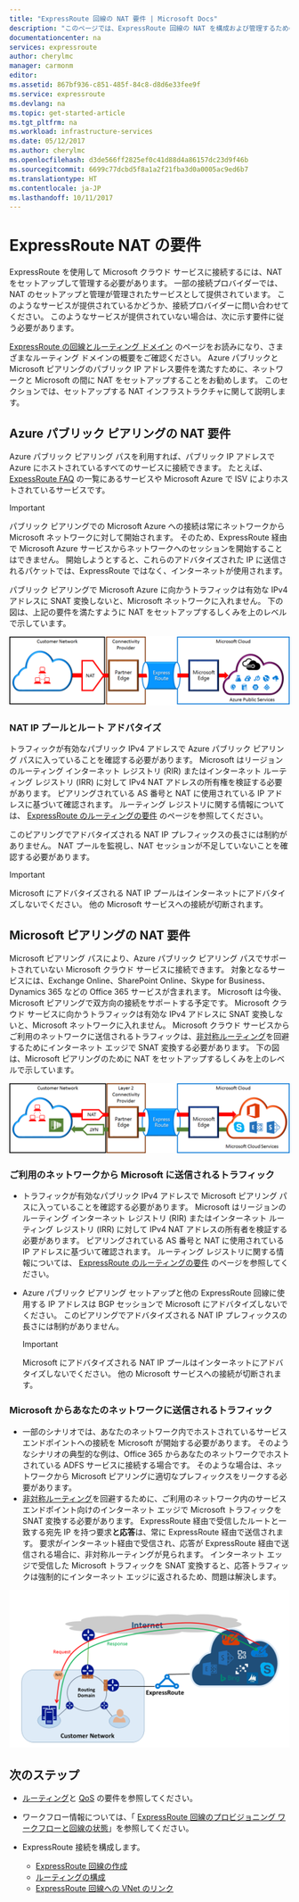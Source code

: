 ```yaml
---
title: "ExpressRoute 回線の NAT 要件 | Microsoft Docs"
description: "このページでは、ExpressRoute 回線の NAT を構成および管理するための詳細な要件について説明します。"
documentationcenter: na
services: expressroute
author: cherylmc
manager: carmonm
editor: 
ms.assetid: 867bf936-c851-485f-84c8-d8d6e33fee9f
ms.service: expressroute
ms.devlang: na
ms.topic: get-started-article
ms.tgt_pltfrm: na
ms.workload: infrastructure-services
ms.date: 05/12/2017
ms.author: cherylmc
ms.openlocfilehash: d3de566ff2825ef0c41d88d4a86157dc23d9f46b
ms.sourcegitcommit: 6699c77dcbd5f8a1a2f21fba3d0a0005ac9ed6b7
ms.translationtype: HT
ms.contentlocale: ja-JP
ms.lasthandoff: 10/11/2017
---
```

# <a name="expressroute-nat-requirements"></a>ExpressRoute NAT の要件
ExpressRoute を使用して Microsoft クラウド サービスに接続するには、NAT をセットアップして管理する必要があります。 一部の接続プロバイダーでは、NAT のセットアップと管理が管理されたサービスとして提供されています。 このようなサービスが提供されているかどうか、接続プロバイダーに問い合わせてください。 このようなサービスが提供されていない場合は、次に示す要件に従う必要があります。 

[ExpressRoute の回線とルーティング ドメイン](expressroute-circuit-peerings.md) のページをお読みになり、さまざまなルーティング ドメインの概要をご確認ください。 Azure パブリックと Microsoft ピアリングのパブリック IP アドレス要件を満たすために、ネットワークと Microsoft の間に NAT をセットアップすることをお勧めします。 このセクションでは、セットアップする NAT インフラストラクチャに関して説明します。

## <a name="nat-requirements-for-azure-public-peering"></a>Azure パブリック ピアリングの NAT 要件
Azure パブリック ピアリング パスを利用すれば、パブリック IP アドレスで Azure にホストされているすべてのサービスに接続できます。 たとえば、 [ExpessRoute FAQ](expressroute-faqs.md) の一覧にあるサービスや Microsoft Azure で ISV によりホストされているサービスです。 

> [!IMPORTANT]
> パブリック ピアリングでの Microsoft Azure への接続は常にネットワークから Microsoft ネットワークに対して開始されます。 そのため、ExpressRoute 経由で Microsoft Azure サービスからネットワークへのセッションを開始することはできません。 開始しようとすると、これらのアドバタイズされた IP に送信されるパケットでは、ExpressRoute ではなく、インターネットが使用されます。
> 

パブリック ピアリングで Microsoft Azure に向かうトラフィックは有効な IPv4 アドレスに SNAT 変換しないと、Microsoft ネットワークに入れません。 下の図は、上記の要件を満たすように NAT をセットアップするしくみを上のレベルで示しています。

![](./media/expressroute-nat/expressroute-nat-azure-public.png) 

### <a name="nat-ip-pool-and-route-advertisements"></a>NAT IP プールとルート アドバタイズ
トラフィックが有効なパブリック IPv4 アドレスで Azure パブリック ピアリング パスに入っていることを確認する必要があります。 Microsoft はリージョンのルーティング インターネット レジストリ (RIR) またはインターネット ルーティング レジストリ (IRR) に対して IPv4 NAT アドレスの所有権を検証する必要があります。 ピアリングされている AS 番号と NAT に使用されている IP アドレスに基づいて確認されます。 ルーティング レジストリに関する情報については、 [ExpressRoute のルーティングの要件](expressroute-routing.md) のページを参照してください。

このピアリングでアドバタイズされる NAT IP プレフィックスの長さには制約がありません。 NAT プールを監視し、NAT セッションが不足していないことを確認する必要があります。

> [!IMPORTANT]
> Microsoft にアドバタイズされる NAT IP プールはインターネットにアドバタイズしないでください。 他の Microsoft サービスへの接続が切断されます。
> 
> 

## <a name="nat-requirements-for-microsoft-peering"></a>Microsoft ピアリングの NAT 要件
Microsoft ピアリング パスにより、Azure パブリック ピアリング パスでサポートされていない Microsoft クラウド サービスに接続できます。 対象となるサービスには、Exchange Online、SharePoint Online、Skype for Business、Dynamics 365 などの Office 365 サービスが含まれます。 Microsoft は今後、Microsoft ピアリングで双方向の接続をサポートする予定です。 Microsoft クラウド サービスに向かうトラフィックは有効な IPv4 アドレスに SNAT 変換しないと、Microsoft ネットワークに入れません。 Microsoft クラウド サービスからご利用のネットワークに送信されるトラフィックは、[非対称ルーティング](expressroute-asymmetric-routing.md)を回避するためにインターネット エッジで SNAT 変換する必要があります。 下の図は、Microsoft ピアリングのために NAT をセットアップするしくみを上のレベルで示しています。

![](./media/expressroute-nat/expressroute-nat-microsoft.png) 

### <a name="traffic-originating-from-your-network-destined-to-microsoft"></a>ご利用のネットワークから Microsoft に送信されるトラフィック
* トラフィックが有効なパブリック IPv4 アドレスで Microsoft ピアリング パスに入っていることを確認する必要があります。 Microsoft はリージョンのルーティング インターネット レジストリ (RIR) またはインターネット ルーティング レジストリ (IRR) に対して IPv4 NAT アドレスの所有者を検証する必要があります。 ピアリングされている AS 番号と NAT に使用されている IP アドレスに基づいて確認されます。 ルーティング レジストリに関する情報については、 [ExpressRoute のルーティングの要件](expressroute-routing.md) のページを参照してください。
* Azure パブリック ピアリング セットアップと他の ExpressRoute 回線に使用する IP アドレスは BGP セッションで Microsoft にアドバタイズしないでください。 このピアリングでアドバタイズされる NAT IP プレフィックスの長さには制約がありません。
  
  > [!IMPORTANT]
  > Microsoft にアドバタイズされる NAT IP プールはインターネットにアドバタイズしないでください。 他の Microsoft サービスへの接続が切断されます。
  > 
  > 

### <a name="traffic-originating-from-microsoft-destined-to-your-network"></a>Microsoft からあなたのネットワークに送信されるトラフィック
* 一部のシナリオでは、あなたのネットワーク内でホストされているサービス エンドポイントへの接続を Microsoft が開始する必要があります。 そのようなシナリオの典型的な例は、Office 365 からあなたのネットワークでホストされている ADFS サービスに接続する場合です。 そのような場合は、ネットワークから Microsoft ピアリングに適切なプレフィックスをリークする必要があります。 
* [非対称ルーティング](expressroute-asymmetric-routing.md)を回避するために、ご利用のネットワーク内のサービス エンドポイント向けのインターネット エッジで Microsoft トラフィックを SNAT 変換する必要があります。 ExpressRoute 経由で受信したルートと一致する宛先 IP を持つ要求**と応答**は、常に ExpressRoute 経由で送信されます。 要求がインターネット経由で受信され、応答が ExpressRoute 経由で送信される場合に、非対称ルーティングが見られます。 インターネット エッジで受信した Microsoft トラフィックを SNAT 変換すると、応答トラフィックは強制的にインターネット エッジに返されるため、問題は解決します。

![ExpressRoute を使用した非対称ルーティング](./media/expressroute-asymmetric-routing/AsymmetricRouting2.png)

## <a name="next-steps"></a>次のステップ
* [ルーティング](expressroute-routing.md)と [QoS](expressroute-qos.md) の要件を参照してください。
* ワークフロー情報については、「 [ExpressRoute 回線のプロビジョニング ワークフローと回線の状態](expressroute-workflows.md)」を参照してください。
* ExpressRoute 接続を構成します。
  
  * [ExpressRoute 回線の作成](expressroute-howto-circuit-classic.md)
  * [ルーティングの構成](expressroute-howto-routing-classic.md)
  * [ExpressRoute 回線への VNet のリンク](expressroute-howto-linkvnet-classic.md)


